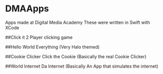 # DMAApps
Apps made at Digital Media Academy
These were written in Swift with XCode


##Click it
2 Player clicking game

##Hello World 
Everything (Very Halo themed)

##Cookie Clicker
Click the Cookie (Basically the real Cookie Clicker)

##World Internet
Da Internet (Basically An App that simulates the internet)
